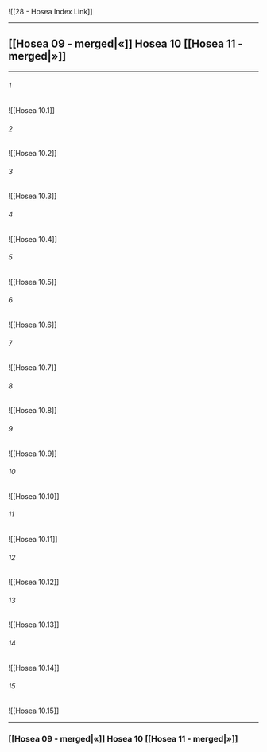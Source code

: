 ![[28 - Hosea Index Link]]

---
##  [[Hosea 09 - merged|«]] Hosea 10 [[Hosea 11 - merged|»]]

---

###### 1
![[Hosea 10.1]] 

###### 2
![[Hosea 10.2]] 

###### 3
![[Hosea 10.3]] 

###### 4
![[Hosea 10.4]]

###### 5 
![[Hosea 10.5]] 

###### 6
![[Hosea 10.6]] 

###### 7
![[Hosea 10.7]] 

###### 8
![[Hosea 10.8]] 

###### 9
![[Hosea 10.9]] 

###### 10
![[Hosea 10.10]] 

###### 11
![[Hosea 10.11]] 

###### 12
![[Hosea 10.12]]

###### 13
![[Hosea 10.13]] 

###### 14
![[Hosea 10.14]] 

###### 15
![[Hosea 10.15]]


---
###  [[Hosea 09 - merged|«]] Hosea 10 [[Hosea 11 - merged|»]]
